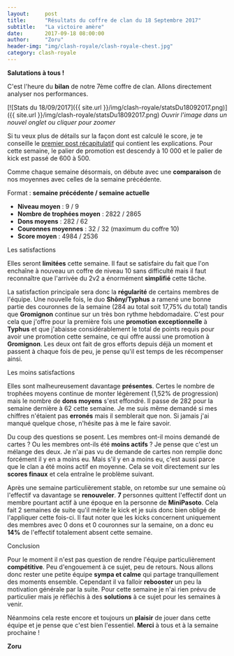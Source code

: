 ```yaml
---
layout:     post
title:      "Résultats du coffre de clan du 18 Septembre 2017"
subtitle:   "La victoire amère"
date:       2017-09-18 08:00:00
author:     "Zoru"
header-img: "img/clash-royale/clash-royale-chest.jpg"
category: clash-royale
---
```


<p><b>Salutations à tous !</b></p>

<p>C'est l'heure du <b>bilan</b> de notre 7ème coffre de clan. Allons directement analyser nos performances.</p>

[![Stats du 18/09/2017]({{ site.url }}/img/clash-royale/statsDu18092017.png)]({{ site.url }}/img/clash-royale/statsDu18092017.png)
<i>Ouvrir l'image dans un nouvel onglet ou cliquer pour zoomer</i>

<p>Si tu veux plus de détails sur la façon dont est calculé le score, je te conseille le <a href="{{ "/clash-royale/2017/08/07/chestresults/" | prepend: site.baseurl }}" target="_blank">premier post récapitulatif</a> qui contient les explications. Pour cette semaine, le palier de promotion est descendy à 10 000 et le palier de kick est passé de 600 à 500.</p>

<p>Comme chaque semaine désormais, on débute avec une <b>comparaison</b> de nos moyennes avec celles de la semaine précédente.</p>

<p>Format : <b>semaine précédente / semaine actuelle</b></p>
<ul>
	<li><b>Niveau moyen</b> : 9 / 9</li>
	<li><b>Nombre de trophées moyen</b> : 2822 / 2865</li>
	<li><b>Dons moyens</b> : 282 / 62</li>
	<li><b>Couronnes moyennes</b> : 32 / 32 (maximum du coffre 10)</li>
	<li><b>Score moyen</b> : 4984 / 2536</li>
</ul>

<p><span class="post-title">Les satisfactions</span></p>

<p>Elles seront <b>limitées</b> cette semaine. Il faut se satisfaire du fait que l'on enchaîne à nouveau un coffre de niveau 10 sans difficulté mais il faut reconnaître que l'arrivée du 2v2 a énormément <b>simplifié</b> cette tâche.</p>

<p>La satisfaction principale sera donc la <b>régularité</b> de certains membres de l'équipe. Une nouvelle fois, le duo <b>Shôny/Typhus</b> a ramené une bonne partie des couronnes de la semaine (284 au total soit 17,75% du total) tandis que <b>Gromignon</b> continue sur un très bon rythme hebdomadaire. C'est pour cela que j'offre pour la première fois une <b>promotion exceptionnelle</b> à <b>Typhus</b> et que j'abaisse considérablement le total de points requis pour avoir une promotion cette semaine, ce qui offre aussi une promotion à <b>Gromignon</b>. Les deux ont fait de gros efforts depuis déjà un moment et passent à chaque fois de peu, je pense qu'il est temps de les récompenser ainsi.</p>

<p><span class="post-title">Les moins satisfactions</span></p>

<p>Elles sont malheureusement davantage <b>présentes</b>. Certes le nombre de trophées moyens continue de monter légèrement (1,52% de progression) mais le nombre de <b>dons moyens</b> s'est effondré. Il passe de 282 pour la semaine dernière à 62 cette semaine. Je me suis même demandé si mes chiffres n'étaient pas <b>erronés</b> mais il semblerait que non. Si jamais j'ai manqué quelque chose, n'hésite pas à me le faire savoir.</p>

<p>Du coup des questions se posent. Les membres ont-il moins demandé de cartes ? Ou les membres ont-ils été <b>moins actifs</b> ? Je pense que c'est un mélange des deux. Je n'ai pas vu de demande de cartes non remplie donc forcément il y en a moins eu. Mais s'il y en a moins eu, c'est aussi parce que le clan a été moins actif en moyenne. Cela se voit directement sur les <b>scores finaux</b> et cela entraîne le problème suivant.</p>

<p>Après une semaine particulièrement stable, on retombe sur une semaine où l'effectif va davantage se <b>renouveler</b>. <b>7</b> personnes quittent l'effectif dont un membre pourtant actif à une époque en la personne de <b>MiniPasoto</b>. Cela fait 2 semaines de suite qu'il mérite le kick et je suis donc bien obligé de l'appliquer cette fois-ci. Il faut noter que les kicks concernent uniquement des membres avec 0 dons et 0 couronnes sur la semaine, on a donc eu <b>14%</b> de l'effectif totalement absent cette semaine.</p>

<p><span class="post-title">Conclusion</span></p>

<p>Pour le moment il n'est pas question de rendre l'équipe particulièrement <b>compétitive</b>. Peu d'engouement à ce sujet, peu de retours. Nous allons donc rester une petite équipe <b>sympa et calme</b> qui partage tranquillement des moments ensemble. Cependant il va falloir <b>rebooster</b> un peu la motivation générale par la suite. Pour cette semaine je n'ai rien prévu de particulier mais je réfléchis à des <b>solutions</b> à ce sujet pour les semaines à venir.</p>

<p>Néanmoins cela reste encore et toujours un <b>plaisir</b> de jouer dans cette équipe et je pense que c'est bien l'essentiel. <b>Merci</b> à tous et à la semaine prochaine !</p>

<p><b>Zoru</b></p>